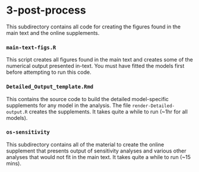 # 3-post-process

This subdirectory contains all code for creating the figures found in the main text and the online supplements.

### `main-text-figs.R`

This script creates all figures found in the main text and creates some of the numerical output presented in-text. You must have fitted the models first before attempting to run this code.

### `Detailed_Output_template.Rmd`

This contains the source code to build the detailed model-specific supplements for any model in the analysis. The file `render-Detailed-output.R` creates the supplements. It takes quite a while to run (~1hr for all models).

### `os-sensitivity`

This subdirectory contains all of the material to create the online supplement that presents output of sensitivity analyses and various other analyses that would not fit in the main text. It takes quite a while to run (~15 mins).

